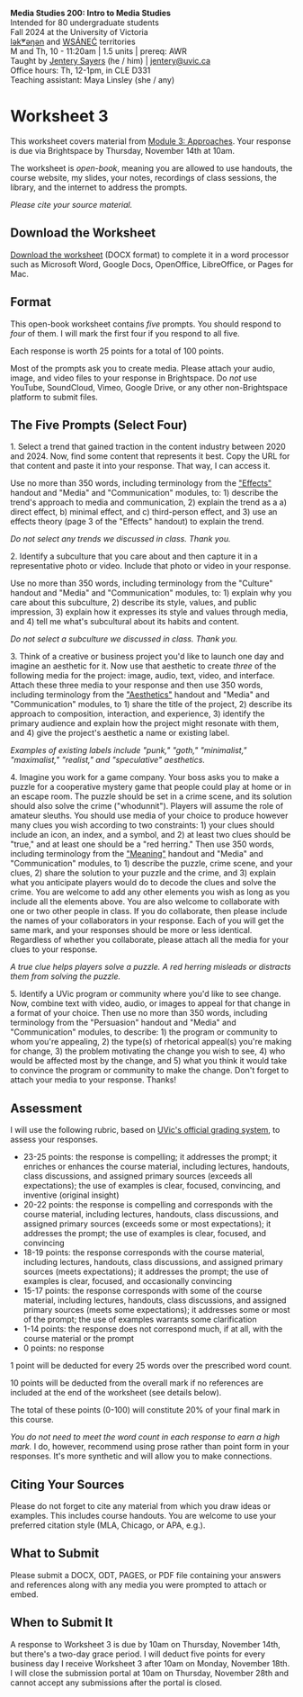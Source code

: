 **Media Studies 200: Intro to Media Studies**       
Intended for 80 undergraduate students      
Fall 2024 at the University of Victoria   
[lək̓ʷəŋən](https://www.songheesnation.ca/community/l-k-ng-n-traditional-territory) and [<u>W</u>SÁNEĆ](https://wsanec.com/) territories    
M and Th, 10 - 11:20am | 1.5 units | prereq: AWR     
Taught by [Jentery Sayers](https://jntry.work/) (he / him) | [jentery@uvic.ca](mailto:jentery@uvic.ca)    
Office hours: Th, 12-1pm, in CLE D331    
Teaching assistant: Maya Linsley (she / any)

# Worksheet 3

This worksheet covers material from [Module 3: Approaches](https://jentery.github.io/mdia200v3/#module-3-approaches). Your response is due via Brightspace by Thursday, November 14th at 10am.     

The worksheet is *open-book*, meaning you are allowed to use handouts, the course website, my slides, your notes, recordings of class sessions, the library, and the internet to address the prompts.

*Please cite your source material.* 

## Download the Worksheet 

[Download the worksheet](mdia200v3Worksheet3.docx) (DOCX format) to complete it in a word processor such as Microsoft Word, Google Docs, OpenOffice, LibreOffice, or Pages for Mac.  

## Format

This open-book worksheet contains *five* prompts. You should respond to *four* of them. I will mark the first four if you respond to all five. 

Each response is worth 25 points for a total of 100 points. 

Most of the prompts ask you to create media. Please attach your audio, image, and video files to your response in Brightspace. Do *not* use YouTube, SoundCloud, Vimeo, Google Drive, or any other non-Brightspace platform to submit files. 

## The Five Prompts (Select Four) 

1\. Select a trend that gained traction in the content industry between 2020 and 2024. Now, find some content that represents it best. Copy the URL for that content and paste it into your response. That way, I can access it.

Use no more than 350 words, including terminology from the ["Effects"](https://bright.uvic.ca/d2l/le/lessons/358717/topics/3023098) handout and "Media" and "Communication" modules, to: 1) describe the trend's approach to media and communication, 2) explain the trend as a a) direct effect, b) minimal effect, and c) third-person effect, and 3) use an effects theory (page 3 of the "Effects" handout) to explain the trend.

*Do not select any trends we discussed in class. Thank you.*

2\. Identify a subculture that you care about and then capture it in a representative photo or video. Include that photo or video in your response.

Use no more than 350 words, including terminology from the "Culture" handout and "Media" and "Communication" modules, to: 1) explain why you care about this subculture, 2) describe its style, values, and public impression, 3) explain how it expresses its style and values through media, and 4) tell me what's subcultural about its habits and content.

*Do not select a subculture we discussed in class. Thank you.*

3\. Think of a creative or business project you'd like to launch one day and imagine an aesthetic for it. Now use that aesthetic to create *three* of the following media for the project: image, audio, text, video, and interface. Attach these three media to your response and then use 350 words, including terminology from the ["Aesthetics"](https://bright.uvic.ca/d2l/le/lessons/358717/topics/3030452) handout and "Media" and "Communication" modules, to 1) share the title of the project, 2) describe its approach to composition, interaction, and experience, 3) identify the primary audience and explain how the project might resonate with them, and 4) give the project's aesthetic a name or existing label. 

*Examples of existing labels include "punk," "goth," "minimalist," "maximalist," "realist," and "speculative" aesthetics.*  

4\. Imagine you work for a game company. Your boss asks you to make a puzzle for a cooperative mystery game that people could play at home or in an escape room. The puzzle should be set in a crime scene, and its solution should also solve the crime ("whodunnit"). Players will assume the role of amateur sleuths. You should use media of your choice to produce however many clues you wish according to two constraints: 1) your clues should include an icon, an index, and a symbol, and 2) at least two clues should be "true," and at least one should be a "red herring." Then use 350 words, including terminology from the ["Meaning"](https://bright.uvic.ca/d2l/le/lessons/358717/topics/3034305) handout and "Media" and "Communication" modules, to 1) describe the puzzle, crime scene, and your clues, 2) share the solution to your puzzle and the crime, and 3) explain what you anticipate players would do to decode the clues and solve the crime. You are welcome to add any other elements you wish as long as you include all the elements above. You are also welcome to collaborate with one or two other people in class. If you do collaborate, then please include the names of your collaborators in your response. Each of you will get the same mark, and your responses should be more or less identical. Regardless of whether you collaborate, please attach all the media for your clues to your response.  

*A true clue helps players solve a puzzle. A red herring misleads or distracts them from solving the puzzle.* 

5\. Identify a UVic program or community where you'd like to see change. Now, combine text with video, audio, or images to appeal for that change in a format of your choice. Then use no more than 350 words, including terminology from the "Persuasion" handout and "Media" and "Communication" modules, to describe: 1) the program or community to whom you're appealing, 2) the type(s) of rhetorical appeal(s) you're making for change, 3) the problem motivating the change you wish to see, 4) who would be affected most by the change, and 5) what you think it would take to convince the program or community to make the change. Don't forget to attach your media to your response. Thanks! 

## Assessment 

I will use the following rubric, based on [UVic's official grading system](https://www.uvic.ca/calendar/undergrad/index.php#/policy/S1AAgoGuV?bc=true&bcCurrent=14%20-%20Grading&bcGroup=Undergraduate%20Academic%20Regulations&bcItemType=policies), to assess your responses. 

* 23-25 points: the response is compelling; it addresses the prompt; it enriches or enhances the course material, including lectures, handouts, class discussions, and assigned primary sources (exceeds all expectations); the use of examples is clear, focused, convincing, and inventive (original insight)
* 20-22 points: the response is compelling and corresponds with the course material, including lectures, handouts, class discussions, and assigned primary sources (exceeds some or most expectations); it addresses the prompt; the use of examples is clear, focused, and convincing 
* 18-19 points: the response corresponds with the course material, including lectures, handouts, class discussions, and assigned primary sources (meets expectations); it addresses the prompt; the use of examples is clear, focused, and occasionally convincing
* 15-17 points: the response corresponds with some of the course material, including lectures, handouts, class discussions, and assigned primary sources (meets some expectations); it addresses some or most of the prompt; the use of examples warrants some clarification 
* 1-14 points: the response does not correspond much, if at all, with the course material or the prompt
* 0 points: no response  

1 point will be deducted for every 25 words over the prescribed word count. 

10 points will be deducted from the overall mark if no references are included at the end of the worksheet (see details below).

The total of these points (0-100) will constitute 20% of your final mark in this course. 

*You do not need to meet the word count in each response to earn a high mark.* I do, however, recommend using prose rather than point form in your responses. It's more synthetic and will allow you to make connections.

## Citing Your Sources 

Please do not forget to cite any material from which you draw ideas or examples. This includes course handouts. You are welcome to use your preferred citation style (MLA, Chicago, or APA, e.g.).  

## What to Submit 

Please submit a DOCX, ODT, PAGES, or PDF file containing your answers and references along with any media you were prompted to attach or embed. 

## When to Submit It

A response to Worksheet 3 is due by 10am on Thursday, November 14th, but there's a two-day grace period. I will deduct five points for every business day I receive Worksheet 3 after 10am on Monday, November 18th. I will close the submission portal at 10am on Thursday, November 28th and cannot accept any submissions after the portal is closed.
